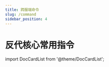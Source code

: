 ```yaml
---
title: 跨服端命令
slug: /command
sidebar_position: 4
---
```


# 反代核心常用指令

import DocCardList from '@theme/DocCardList';

<DocCardList />
